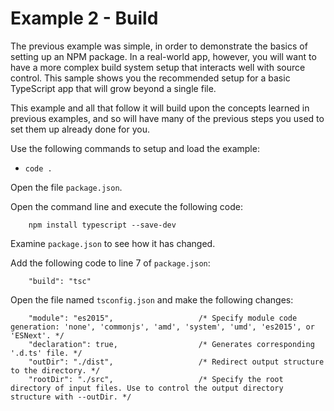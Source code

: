 # Example 2 - Build

The previous example was simple, in order to demonstrate the basics of setting up an NPM package. In a real-world app, however, you will want to have a more complex build system setup that interacts well with source control. This sample shows you the recommended setup for a basic TypeScript app that will grow beyond a single file.

This example and all that follow it will build upon the concepts learned in previous examples, and so will have many of the previous steps you used to set them up already done for you.

Use the following commands to setup and load the example:

* `code .`

Open the file `package.json`.

Open the command line and execute the following code:

```
    npm install typescript --save-dev
```

Examine `package.json` to see how it has changed.

Add the following code to line 7 of `package.json`:

```
    "build": "tsc"
```

Open the file named `tsconfig.json` and make the following changes:

```
    "module": "es2015",                   /* Specify module code generation: 'none', 'commonjs', 'amd', 'system', 'umd', 'es2015', or 'ESNext'. */
    "declaration": true,                  /* Generates corresponding '.d.ts' file. */
    "outDir": "./dist",                   /* Redirect output structure to the directory. */
    "rootDir": "./src",                   /* Specify the root directory of input files. Use to control the output directory structure with --outDir. */
```

